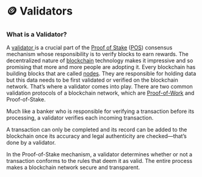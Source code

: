 # 🪙 Validators

### What is a Validator?

A [validator ](https://coinmarketcap.com/alexandria/glossary/validator)is a crucial part of the [Proof of Stake](https://coinmarketcap.com/alexandria/glossary/proof-of-stake-pos) ([POS](https://coinmarketcap.com/alexandria/glossary/proof-of-stake-pos)) consensus mechanism whose responsibility is to verify blocks to earn rewards. The decentralized nature of [blockchain](https://coinmarketcap.com/alexandria/glossary/blockchain) technology makes it impressive and so promising that more and more people are adopting it. Every blockchain has building blocks that are called [nodes](https://coinmarketcap.com/alexandria/glossary/node). They are responsible for holding data but this data needs to be first validated or verified on the blockchain network. That’s where a validator comes into play. There are two common validation protocols of a blockchain network, which are [Proof-of-Work](https://coinmarketcap.com/alexandria/glossary/proof-of-work-pow) and Proof-of-Stake.

Much like a banker who is responsible for verifying a transaction before its processing, a validator verifies each incoming transaction.&#x20;

A transaction can only be completed and its record can be added to the blockchain once its accuracy and legal authenticity are checked—that’s done by a validator.

In the Proof-of-Stake mechanism, a validator determines whether or not a transaction conforms to the rules that deem it as valid. The entire process makes a blockchain network secure and transparent.&#x20;
